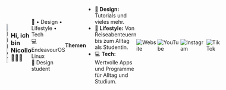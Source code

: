 <div style="display: flex; align-items: center;">
<a href="https://github.com/thisisnicollo/Wallpaper" style="text-decoration: none;"><img align="right" src="https://github.com/thisisnicollo/Wallpaper/blob/main/Assets/11_2024_Wallpaper.jpg" alt="Bild 1" style="display:block; margin-bottom: 10px; width: 40%;" title="Hier geht es zu den neusten Wallpapern"> </a>
   
<h3> Hi, ich bin Nicollo 🤸🏽‍♀️</h3>
    <p> 🧸 • Design • Lifestyle • Tech <br>💻 EndeavourOS Linux<br> 🤍 Design student</p>
<b>Themen</b>
    <ul>
      <li>🤍 <b>Design:</b> Tutorials und vieles mehr.</li>
      <li>🧸 <b>Lifestyle:</b> Von Reiseabenteuern bis zum Alltag als Studentin.</li>
      <li>💻 <b>Tech:</b> Wertvolle Apps und Programme für Alltag und Studium.</li>
    </ul>
    <a href="https://nicollo.carrd.co/" style="text-decoration: none;"><img src="https://img.shields.io/badge/website-000000?style=for-the-badge&logo=About.me&logoColor=white" alt="Website" title="nicollo.carrd.co"></a>&nbsp; &nbsp; 
    <a href="https://www.youtube.com/@thisisnicollo/" style="text-decoration: none;"><img src="https://img.shields.io/badge/YouTube-FF0000?style=for-the-badge&logo=youtube&logoColor=white" alt="YouTube" title="YouTube" ></a>&nbsp; &nbsp; 
    <a href="https://www.instagram.com/thisisnicollo" style="text-decoration: none;"><img src="https://img.shields.io/badge/Instagram-E4405F?style=for-the-badge&logo=instagram&logoColor=white" alt="Instagram" title="Instagram" ></a>&nbsp; &nbsp; 
    <a href="https://www.tiktok.com/@thisisnicollo/" style="text-decoration: none;"><img src="https://img.shields.io/badge/TikTok-000000?style=for-the-badge&logo=tiktok&logoColor=white" alt="TikTok" title="TikTok"></a>&nbsp; &nbsp; 
</div>
